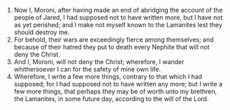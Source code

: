 1. Now I, Moroni, after having made an end of abridging the account of the people of Jared, I had supposed not to have written more, but I have not as yet perished; and I make not myself known to the Lamanites lest they should destroy me.
2. For behold, their wars are exceedingly fierce among themselves; and because of their hatred they put to death every Nephite that will not deny the Christ.
3. And I, Moroni, will not deny the Christ; wherefore, I wander whithersoever I can for the safety of mine own life.
4. Wherefore, I write a few more things, contrary to that which I had supposed; for I had supposed not to have written any more; but I write a few more things, that perhaps they may be of worth unto my brethren, the Lamanites, in some future day, according to the will of the Lord.
